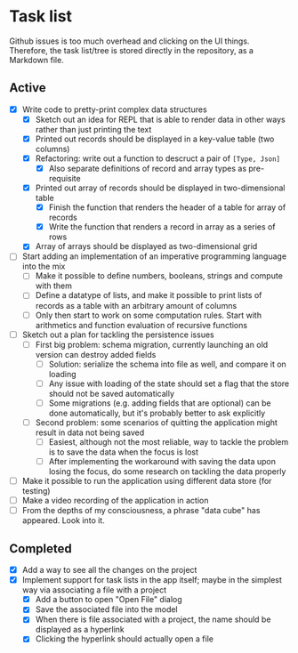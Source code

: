 # Task list

Github issues is too much overhead and clicking on the UI things. Therefore, the task list/tree is stored directly in the repository, as a Markdown file.

## Active

* [x] Write code to pretty-print complex data structures
  * [x] Sketch out an idea for REPL that is able to render data in other ways rather than just printing the text
  * [x] Printed out records should be displayed in a key-value table (two columns)
  * [x] Refactoring: write out a function to descruct a pair of `[Type, Json]`
    * [x] Also separate definitions of record and array types as pre-requisite
  * [x] Printed out array of records should be displayed in two-dimensional table
    * [x] Finish the function that renders the header of a table for array of records
    * [x] Write the function that renders a record in array as a series of rows
  * [x] Array of arrays should be displayed as two-dimensional grid
* [ ] Start adding an implementation of an imperative programming language into the mix
  * [ ] Make it possible to define numbers, booleans, strings and compute with them
  * [ ] Define a datatype of lists, and make it possible to print lists of records as a table with an arbitrary amount of columns
  * [ ] Only then start to work on some computation rules. Start with arithmetics and function evaluation of recursive functions
* [ ] Sketch out a plan for tackling the persistence issues
  * [ ] First big problem: schema migration, currently launching an old version can destroy added fields
    * [ ] Solution: serialize the schema into file as well, and compare it on loading
    * [ ] Any issue with loading of the state should set a flag that the store should not be saved automatically
    * [ ] Some migrations (e.g. adding fields that are optional) can be done automatically, but it's probably better to ask explicitly
  * [ ] Second problem: some scenarios of quitting the application might result in data not being saved
    * [ ] Easiest, although not the most reliable, way to tackle the problem is to save the data when the focus is lost
    * [ ] After implementing the workaround with saving the data upon losing the focus, do some research on tackling the data properly
* [ ] Make it possible to run the application using different data store (for testing)
* [ ] Make a video recording of the application in action
* [ ] From the depths of my consciousness, a phrase "data cube" has appeared. Look into it.

## Completed

* [x] Add a way to see all the changes on the project
* [x] Implement support for task lists in the app itself; maybe in the simplest way via associating a file with a project
  * [x] Add a button to open "Open File" dialog
  * [x] Save the associated file into the model
  * [x] When there is file associated with a project, the name should be displayed as a hyperlink
  * [x] Clicking the hyperlink should actually open a file
